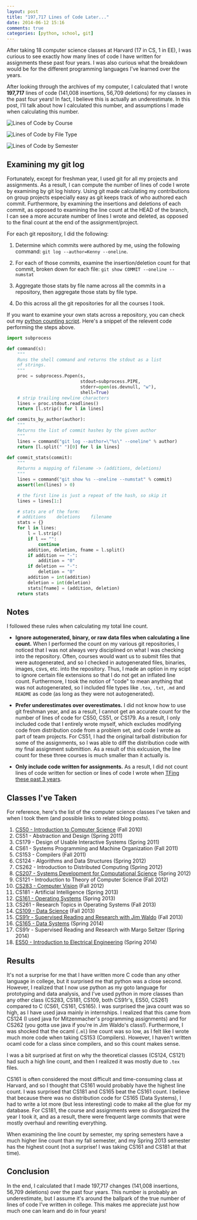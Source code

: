 ```yaml
---
layout: post
title: "197,717 Lines of Code Later..."
date: 2014-06-12 15:16
comments: true
categories: [python, school, git]
---
```


After taking 18 computer science classes at Harvard (17 in CS, 1 in EE),
I was curious to see exactly how many lines of code I have written
for assignments these past four years. I was also curious what the breakdown
would be for the different programming languages I've learned over the years.

After looking through the archives of my computer, I calculated that I wrote
**197,717** lines of code (141,008 insertions, 56,709 deletions) for my
classes in the past four years! In fact, I believe this is actually
an underestimate. In this post, I'll talk about how
I calculated this number, and assumptions I made when calculating this
number.

![Lines of Code by Course](/images/count-course.png)

![Lines of Code by File Type](/images/count-filetype.png)

![Lines of Code by Semester](/images/count-semester.png)

<!-- more -->

## Examining my git log

Fortunately, except for freshman year, I used git for all my projects
and assignments. As a result, I can compute the number of lines of code I wrote
by examining by git log history. Using git made calculating my contributions on
group projects especially easy as git keeps track of who authored each commit.
Furthermore, by examining the insertions and deletions of each commit, as opposed to
examining the line count at the HEAD of the branch, I can see a more accurate number
of lines I wrote and deleted, as opposed to the final count at the end of the
assignment/project.

For each git repository, I did the following:

1. Determine which commits were authored by me, using the following command:
   `git log --author=Kenny --oneline`.

2. For each of those commits, examine the insertion/deletion count for that
   commit, broken down for each file: `git show COMMIT --oneline --numstat`

3. Aggregate those stats by file name across all the commits in a repository,
   then aggregate those stats by file type.

4. Do this across all the git repositories for all the courses I took.

If you want to examine your own stats across a repository, you can check
out my [python counting script](https://gist.github.com/kennyyu/5e59519b3972823e20bf).
Here's a snippet of the relevent code performing the steps above.

``` python examining git commits
import subprocess

def command(s):
    """
    Runs the shell command and returns the stdout as a list
    of strings.
    """
    proc = subprocess.Popen(s,
                            stdout=subprocess.PIPE,
                            stderr=open(os.devnull, "w"),
                            shell=True)
    # strip trailing newline characters
    lines = proc.stdout.readlines()
    return [l.strip() for l in lines]

def commits_by_author(author):
    """
    Returns the list of commit hashes by the given author
    """
    lines = command("git log --author=\"%s\" --oneline" % author)
    return [l.split(" ")[0] for l in lines]

def commit_stats(commit):
    """
    Returns a mapping of filename -> (additions, deletions)
    """
    lines = command("git show %s --oneline --numstat" % commit)
    assert(len(lines) > 0)

    # the first line is just a repeat of the hash, so skip it
    lines = lines[1:]

    # stats are of the form:
    # additions    deletions    filename
    stats = {}
    for l in lines:
        l = l.strip()
        if l == "":
            continue
        addition, deletion, fname = l.split()
        if addition == "-":
            addition = "0"
        if deletion == "-":
            deletion = "0"
        addition = int(addition)
        deletion = int(deletion)
        stats[fname] = (addition, deletion)
    return stats
```

## Notes

I followed these rules when calculating my total line count.

* **Ignore autogenerated, binary, or raw data files when calculating a line count.**
  When I performed the count on my various git repositories, I noticed that I
  was not always very disciplined on what I was checking into the repository.
  Often, courses would want us to submit files that were autogenerated, and so I
  checked in autogenerated files, binaries, images, csvs, etc. into the repository.
  Thus, I made an option in my scipt to ignore certain file extensions so
  that I do not get an inflated line count. Furthermore, I took the notion of "code"
  to mean anything that was not autogenerated, so I included file types like
   `.tex`, `.txt`, `.md` and `README` as code (as long as they were not autogenerated).

* **Prefer underestimates over overestimates.**
  I did not know how to use git freshman year, and as a result, I cannot get an
  accurate count for the number of lines of code for CS50, CS51, or CS179. As a result,
  I only included code that I entirely wrote myself, which excludes modifying code
  from distribution code from a problem set, and code I wrote as part of team projects.
  For CS51, I had the original
  tarball distribution for some of the assignments, so I was able to diff the distribution
  code with my final assignment submittion. As a result of this exlcusion, the line count
  for these three courses is much smaller than it actually is.

* **Only include code written for assignments.**
  As a result, I did not count lines of code written for section or lines of code
  I wrote when [TFing these past 3 years](http://kennyyu.me/blog/2014/04/29/reflecting-on-3-years-of-teaching/).

## Classes I've Taken

For reference, here's the list of the computer science classes I've taken and when
I took them (and possible links to related blog posts).

1. [CS50 - Introduction to Computer Science](https://github.com/kennyyu/cs50section) (Fall 2010)
2. CS51 - Abstraction and Design (Spring 2011)
3. CS179 - Design of Usable Interactive Systems (Spring 2011)
4. CS61 - Systems Programming and Machine Organization (Fall 2011)
5. CS153 - Compilers (Fall 2011)
6. CS124 - Algorithms and Data Structures (Spring 2012)
7. CS262 - Introduction to Distributed Computing (Spring 2012)
8. [CS207 - Systems Development for Computational Science](http://kennyyu.me/blog/2012/05/18/binary-search/) (Spring 2012)
9. CS121 - Introduction to Theory of Computer Science (Fall 2012)
10. [CS283 - Computer Vision](http://kennyyu.me/blog/2012/12/10/pipeline-for-improving-hand-tracking-accuracy/) (Fall 2012)
11. CS181 - Artificial Intelligence (Spring 2013)
12. [CS161 - Operating Systems](http://kennyyu.me/blog/2014/03/20/writing-synchronization-problems-for-os161/) (Spring 2013)
13. CS261 - Research Topics in Operating Systems (Fall 2013)
14. [CS109 - Data Science](http://cs109.joeong.com/) (Fall 2013)
15. [CS91r - Supervised Reading and Research with Jim Waldo](http://kennyyu.me/blog/2013/11/18/bootcamps/) (Fall 2013)
16. [CS165 - Data Systems](http://kennyyu.me/blog/2014/03/19/c-error-handling/) (Spring 2014)
17. CS91r - Supervised Reading and Research  with Margo Seltzer (Spring 2014)
18. [ES50 - Introduction to Electrical Engineering](http://kennyyu.me/blog/2014/06/04/tinibot-a-voice-activated-drink-mixer/) (Spring 2014)

## Results

It's not a surprise for me that I have written more C code than any other language in college,
but it surprised me that python was a close second. However, I realized that I
now use python as my goto language for prototyping and data analysis, and I've used
python in more classes than any other class (CS283, CS181, CS109, both CS91r's, ES50, CS261)
compared to C (CS61, CS161, CS165). I was surprised the java count was so high,
as I have used java mainly in internships. I realized that this came from
CS124 (I used java for Mitzenmacher's programming assignments) and for CS262
(you gotta use java if you're in Jim Waldo's class!). Furthermore, I was shocked
that the ocaml (`.ml`) line count was so low, as I felt like I wrote much more code
when taking CS153 (Compilers). However, I haven't written ocaml code for a class since
compilers, and so this count makes sense.

I was a bit surprised at first on why the theoretical classes (CS124, CS121) had
such a high line count, and then I realized it was mostly due to `.tex` files.

CS161 is often considered the most difficult and time-consuming class at Harvard,
and so I thought that CS161 would probably have the highest line count. I was surprised
that CS181 and CS165 beat the CS161 count. I believe that because there was no
distribution code for CS165 (Data Systems), I had to write a lot more (but less interesting)
code to make all the glue for my database. For CS181, the course and assignments
were so disorganized the year I took it, and as a result, there were frequent large commits
that were mostly overhaul and rewriting everything.

When examining the line count by semester, my spring semesters have a much
higher line count than my fall semester, and my Spring 2013 semester has the
highest count (not a surprise! I was taking CS161 and CS181 at that time).

## Conclusion

In the end, I calculated that I made 197,717 changes
(141,008 insertions, 56,709 deletions) over the past four years. This number is
probably an underestimate, but I assume it's around the ballpark of the true number
of lines of code I've written in college. This makes me appreciate just how much
one can learn and do in four years!